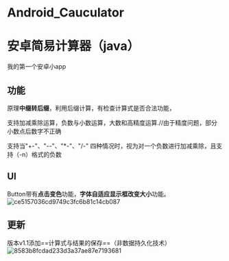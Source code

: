 # Android_Cauculator
# 安卓简易计算器（java）
我的第一个安卓小app
## 功能

原理**中缀转后缀**，利用后缀计算，有检查计算式是否合法功能，

支持加减乘除运算，负数与小数运算，大数和高精度运算.//由于精度问题，部分小数点后数字不正确

支持当"+-"、"--"、"*-"、"/-" 四种情况时，视为对一个负数进行加减乘除，且支持（-n）格式的负数

## UI
Button带有**点击变色**功能，**字体自适应显示框改变大小**功能。
![ce5157036cd9749c3fc6b81c14cb087](https://github.com/xoliu1/Android_Calculator/assets/126433098/d9499c43-3238-4aea-94c0-f6f8b642500f)


## 更新
版本v1.1添加==计算式与结果的保存==（非数据持久化技术）
![8583b8fcdad233d3a37ae87e7193681](https://github.com/xoliu1/Android_Calculator/assets/126433098/f3041f09-1663-4c32-83f8-a77b990e806e)

